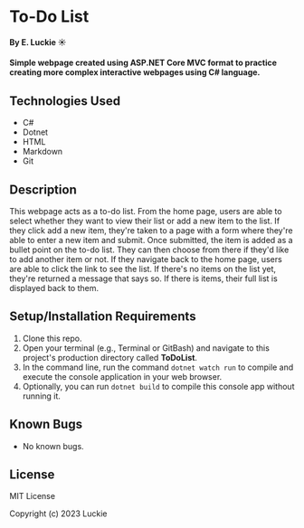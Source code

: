 # To-Do List

#### By E. Luckie ☀️

#### Simple webpage created using ASP.NET Core MVC format to practice creating more complex interactive webpages using C# language.

## Technologies Used

* C#
* Dotnet
* HTML
* Markdown
* Git

## Description

This webpage acts as a to-do list. From the home page, users are able to select whether they want to view their list or add a new item to the list. If they click add a new item, they're taken to a page with a form where they're able to enter a new item and submit. Once submitted, the item is added as a bullet point on the to-do list. They can then choose from there if they'd like to add another item or not. If they navigate back to the home page, users are able to click the link to see the list. If there's no items on the list yet, they're returned a message that says so. If there is items, their full list is displayed back to them.

## Setup/Installation Requirements

1. Clone this repo.
2. Open your terminal (e.g., Terminal or GitBash) and navigate to this project's production directory called **ToDoList**.
3. In the command line, run the command ``dotnet watch run`` to compile and execute the console application in your web browser.
4. Optionally, you can run ``dotnet build`` to compile this console app without running it.

## Known Bugs

* No known bugs.

## License

MIT License

Copyright (c) 2023 Luckie